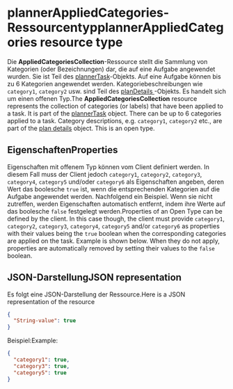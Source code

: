 # <a name="plannerappliedcategories-resource-type"></a><span data-ttu-id="1453b-101">plannerAppliedCategories-Ressourcentyp</span><span class="sxs-lookup"><span data-stu-id="1453b-101">plannerAppliedCategories resource type</span></span>


<span data-ttu-id="1453b-p101">Die **AppliedCategoriesCollection**-Ressource stellt die Sammlung von Kategorien (oder Bezeichnungen) dar, die auf eine Aufgabe angewendet wurden. Sie ist Teil des [plannerTask](plannertask.md)-Objekts. Auf eine Aufgabe können bis zu 6 Kategorien angewendet werden. Kategoriebeschreibungen wie `category1`, `category2` usw. sind Teil des [planDetails ](plannerplandetails.md)-Objekts. Es handelt sich um einen offenen Typ.</span><span class="sxs-lookup"><span data-stu-id="1453b-p101">The **AppliedCategoriesCollection** resource represents the collection of categories (or labels) that have been applied to a task. It is part of the [plannerTask](plannertask.md) object. There can be up to 6 categories applied to a task. Category descriptions, e.g. `category1`, `category2` etc., are part of the [plan details](plannerplandetails.md) object. This is an open type.</span></span>

## <a name="properties"></a><span data-ttu-id="1453b-107">Eigenschaften</span><span class="sxs-lookup"><span data-stu-id="1453b-107">Properties</span></span>
<span data-ttu-id="1453b-p102">Eigenschaften mit offenem Typ können vom Client definiert werden. In diesem Fall muss der Client jedoch `category1`, `category2`, `category3`, `category4`, `category5` und/oder `category6` als Eigenschaften angeben, deren Wert das boolesche `true` ist, wenn die entsprechenden Kategorien auf die Aufgabe angewendet werden. Nachfolgend ein Beispiel. Wenn sie nicht zutreffen, werden Eigenschaften automatisch entfernt, indem ihre Werte auf das boolesche `false` festgelegt werden.</span><span class="sxs-lookup"><span data-stu-id="1453b-p102">Properties of an Open Type can be defined by the client. In this case though, the client must provide `category1`, `category2`, `category3`, `category4`, `category5` and/or `category6` as properties with their values being the `true` boolean when the corresponding categories are applied on the task. Example is shown below. When they do not apply, properties are automatically removed by setting their values to the `false` boolean.</span></span> 

## <a name="json-representation"></a><span data-ttu-id="1453b-112">JSON-Darstellung</span><span class="sxs-lookup"><span data-stu-id="1453b-112">JSON representation</span></span>

<span data-ttu-id="1453b-113">Es folgt eine JSON-Darstellung der Ressource.</span><span class="sxs-lookup"><span data-stu-id="1453b-113">Here is a JSON representation of the resource</span></span>

<!-- {
  "blockType": "resource",
  "openType": true,
  "optionalProperties": [ "String-value" ],
  "@odata.type": "microsoft.graph.plannerAppliedCategories"
}-->

```json
{
  "String-value": true
}
```

<span data-ttu-id="1453b-114">Beispiel:</span><span class="sxs-lookup"><span data-stu-id="1453b-114">Example:</span></span> 

```json
{
  "category1": true,
  "category3": true,
  "category5": true
}
```

<!-- uuid: 8fcb5dbc-d5aa-4681-8e31-b001d5168d79
2015-10-25 14:57:30 UTC -->
<!-- {
  "type": "#page.annotation",
  "description": "plannerAppliedCategories resource",
  "keywords": "",
  "section": "documentation",
  "tocPath": ""
}-->